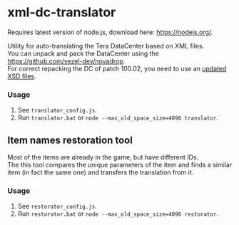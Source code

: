 # xml-dc-translator

Requires latest version of node.js, download here: https://nodejs.org/.

Utility for auto-translating the Tera DataCenter based on XML files.   
You can unpack and pack the DataCenter using the https://github.com/vezel-dev/novadrop.   
For correct repacking the DC of patch 100.02, you need to use an [updated XSD files](https://drive.google.com/drive/folders/1U1w4GgEgEoeayX3dmMryIX70ztdisCl9?usp=sharing).

### Usage

1. See `translator_config.js`.
2. Run `translator.bat` or `node --max_old_space_size=4096 translator`.

## Item names restoration tool

Most of the items are already in the game, but have different IDs.   
The this tool compares the unique parameters of the item and finds a similar item (in fact the same one) and transfers the translation from it.

### Usage

1. See `restorator_config.js`.
2. Run `restorator.bat` or `node --max_old_space_size=4096 restorator`.
